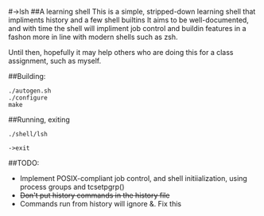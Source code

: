 #->lsh
##A learning shell
This is a simple, stripped-down learning shell that impliments history and a few shell builtins
It aims to be well-documented, and with time the shell will impliment job control and buildin features
in a fashon more in line with modern shells such as zsh.

Until then, hopefully it may help others who are doing this for a class assignment, such as myself.

##Building:

```shell
./autogen.sh
./configure
make
```

##Running, exiting

```shell
./shell/lsh

->exit
```



##TODO:
* Implement POSIX-compliant job control, and shell initiialization, using process groups and tcsetpgrp()
* ~~Don't put history commands in the history file~~
* Commands run from history will ignore &. Fix this
